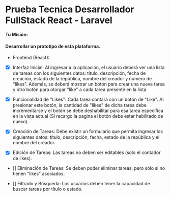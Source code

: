 # Prueba Tecnica Desarrollador FullStack React - Laravel


   **Tu Misión:**
#### Desarrollar un prototipo de esta plataforma.

 - Frontend (React):
- [x]  Interfaz Inicial: Al ingresar a la aplicación, el usuario deberá ver una lista de tareas con
      los siguientes datos: título, descripción, fecha de creación, estado de la república,
      nombre del creador y número de "likes". Además, se deberá mostrar un botón para
      crear una nueva tarea y otro botón para otorgar "like" a cada tarea presente en la lista.


- [x]  Funcionalidad de "Likes": Cada tarea contará con un botón de "Like". Al presionar este
      botón, la cantidad de "likes" de dicha tarea debe incrementarse y el botón se debe
      deshabilitar para esa tarea específica en la vista actual (Si recargo la pagina el botón
      debe estar habilitado de nuevo).

- [x]  Creación de Tareas: Debe existir un formulario que permita ingresar los siguientes
      datos: título, descripción, fecha, estado de la república y el nombre del creador.

- [x]  Edición de Tareas: Las tareas no deben ser editables (solo el contador de likes).

- []  Eliminación de Tareas: Se deben poder eliminar tareas, pero sólo si no tienen "likes"
      asociados.

- []  Filtrado y Búsqueda: Los usuarios deben tener la capacidad de buscar tareas por título o estado.